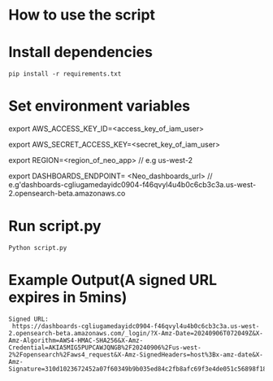 # How to use the script
# Install dependencies
`pip install -r requirements.txt`

# Set environment variables
export AWS_ACCESS_KEY_ID=<access_key_of_iam_user>

export AWS_SECRET_ACCESS_KEY=<secret_key_of_iam_user>

export REGION=<region_of_neo_app> // e.g us-west-2

export DASHBOARDS_ENDPOINT= <Neo_dashboards_url> // e.g'dashboards-cgliugamedayidc0904-f46qvyl4u4b0c6cb3c3a.us-west-2.opensearch-beta.amazonaws.co
# Run script.py
`Python script.py`
# Example Output(A signed URL expires in 5mins)
```
Signed URL:
 https://dashboards-cgliugamedayidc0904-f46qvyl4u4b0c6cb3c3a.us-west-2.opensearch-beta.amazonaws.com/_login/?X-Amz-Date=20240906T072049Z&X-Amz-Algorithm=AWS4-HMAC-SHA256&X-Amz-Credential=AKIA5MIG5PUPCAWJQNGB%2F20240906%2Fus-west-2%2Fopensearch%2Faws4_request&X-Amz-SignedHeaders=host%3Bx-amz-date&X-Amz-Signature=310d1023672452a07f60349b9b035ed84c2fb8afc69f3e4de051c56898f18a2f

